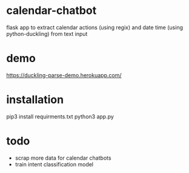 # calendar-chatbot
flask app to extract calendar actions (using regix) and date time (using python-duckling) from text input

# demo
https://duckling-parse-demo.herokuapp.com/

# installation
pip3 install requirments.txt
python3 app.py

# todo
- scrap more data for calendar chatbots
- train intent classification model
